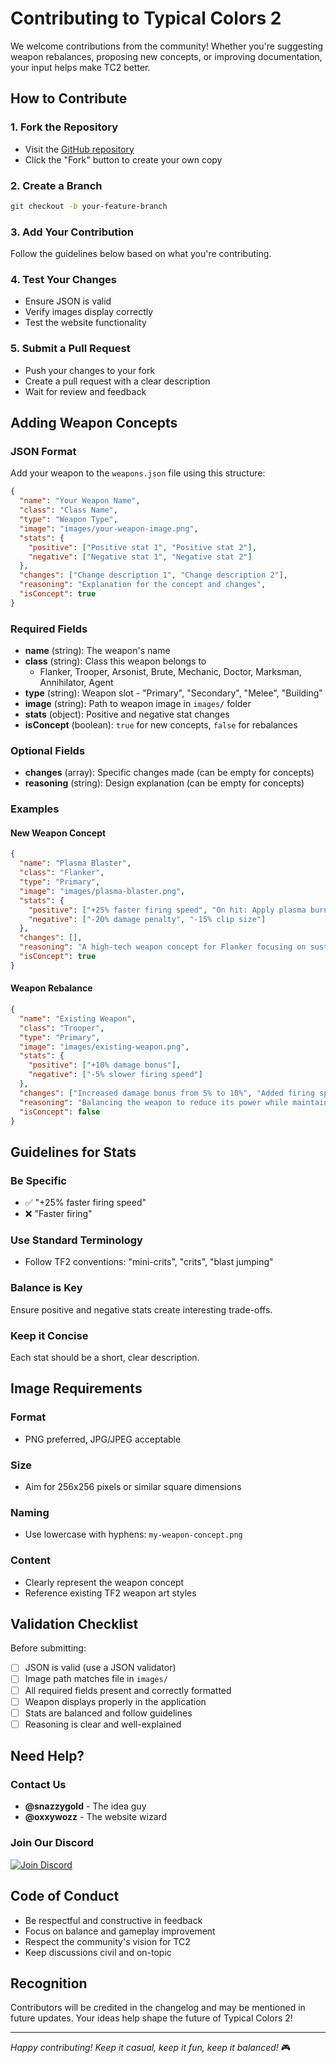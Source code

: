 # Contributing to Typical Colors 2

We welcome contributions from the community! Whether you're suggesting weapon rebalances, proposing new concepts, or improving documentation, your input helps make TC2 better.

## How to Contribute

### 1. Fork the Repository
- Visit the [GitHub repository](https://github.com/examplia/balance)
- Click the "Fork" button to create your own copy

### 2. Create a Branch
```bash
git checkout -b your-feature-branch
```

### 3. Add Your Contribution
Follow the guidelines below based on what you're contributing.

### 4. Test Your Changes
- Ensure JSON is valid
- Verify images display correctly
- Test the website functionality

### 5. Submit a Pull Request
- Push your changes to your fork
- Create a pull request with a clear description
- Wait for review and feedback

## Adding Weapon Concepts

### JSON Format

Add your weapon to the `weapons.json` file using this structure:

```json
{
  "name": "Your Weapon Name",
  "class": "Class Name",
  "type": "Weapon Type",
  "image": "images/your-weapon-image.png",
  "stats": {
    "positive": ["Positive stat 1", "Positive stat 2"],
    "negative": ["Negative stat 1", "Negative stat 2"]
  },
  "changes": ["Change description 1", "Change description 2"],
  "reasoning": "Explanation for the concept and changes",
  "isConcept": true
}
```

### Required Fields

- **name** (string): The weapon's name
- **class** (string): Class this weapon belongs to
  - Flanker, Trooper, Arsonist, Brute, Mechanic, Doctor, Marksman, Annihilator, Agent
- **type** (string): Weapon slot - "Primary", "Secondary", "Melee", "Building"
- **image** (string): Path to weapon image in `images/` folder
- **stats** (object): Positive and negative stat changes
- **isConcept** (boolean): `true` for new concepts, `false` for rebalances

### Optional Fields

- **changes** (array): Specific changes made (can be empty for concepts)
- **reasoning** (string): Design explanation (can be empty for concepts)

### Examples

#### New Weapon Concept
```json
{
  "name": "Plasma Blaster",
  "class": "Flanker",
  "type": "Primary",
  "image": "images/plasma-blaster.png",
  "stats": {
    "positive": ["+25% faster firing speed", "On hit: Apply plasma burn"],
    "negative": ["-20% damage penalty", "-15% clip size"]
  },
  "changes": [],
  "reasoning": "A high-tech weapon concept for Flanker focusing on sustained damage.",
  "isConcept": true
}
```

#### Weapon Rebalance
```json
{
  "name": "Existing Weapon",
  "class": "Trooper",
  "type": "Primary",
  "image": "images/existing-weapon.png",
  "stats": {
    "positive": ["+10% damage bonus"],
    "negative": ["-5% slower firing speed"]
  },
  "changes": ["Increased damage bonus from 5% to 10%", "Added firing speed penalty"],
  "reasoning": "Balancing the weapon to reduce its power while maintaining viability.",
  "isConcept": false
}
```

## Guidelines for Stats

### Be Specific
- ✅ "+25% faster firing speed"
- ❌ "Faster firing"

### Use Standard Terminology
- Follow TF2 conventions: "mini-crits", "crits", "blast jumping"

### Balance is Key
Ensure positive and negative stats create interesting trade-offs.

### Keep it Concise
Each stat should be a short, clear description.

## Image Requirements

### Format
- PNG preferred, JPG/JPEG acceptable

### Size
- Aim for 256x256 pixels or similar square dimensions

### Naming
- Use lowercase with hyphens: `my-weapon-concept.png`

### Content
- Clearly represent the weapon concept
- Reference existing TF2 weapon art styles

## Validation Checklist

Before submitting:
- [ ] JSON is valid (use a JSON validator)
- [ ] Image path matches file in `images/`
- [ ] All required fields present and correctly formatted
- [ ] Weapon displays properly in the application
- [ ] Stats are balanced and follow guidelines
- [ ] Reasoning is clear and well-explained

## Need Help?

### Contact Us
- **@snazzygold** - The idea guy
- **@oxxywozz** - The website wizard

### Join Our Discord
[![Join Discord](https://img.shields.io/badge/Discord-Join%20Community-7289DA?style=for-the-badge&logo=discord)](https://discord.gg/9TDY9P2cmG)

## Code of Conduct

- Be respectful and constructive in feedback
- Focus on balance and gameplay improvement
- Respect the community's vision for TC2
- Keep discussions civil and on-topic

## Recognition

Contributors will be credited in the changelog and may be mentioned in future updates. Your ideas help shape the future of Typical Colors 2!

---

*Happy contributing! Keep it casual, keep it fun, keep it balanced!* 🎮